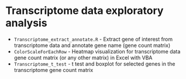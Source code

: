 # Transcriptome data exploratory analysis

- `Transcriptome_extract_annotate.R` - Extract gene of interest from transcriptome data and annotate gene name (gene count matrix)
- `ColorScaleForEachRow` - Heatmap visualization for transcriptome data gene count matrix (or any other matrix) in Excel with VBA
- `Transcriptome_t_test` - t test and boxplot for selected genes in the transcriptome gene count matrix
